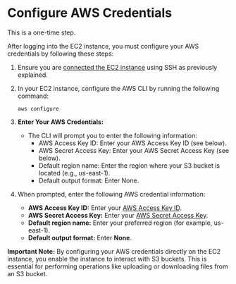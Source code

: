 # Configure AWS Credentials

This is a one-time step.

After logging into the EC2 instance, you must configure your AWS credentials by following these steps:

1. Ensure you are [connected the EC2 instance](/docs/analyzer-connect.md) using SSH as previously explained.

1. In your EC2 instance, configure the AWS CLI by running the following command:

     ```
     aws configure
     ```

2. **Enter Your AWS Credentials:**
   * The CLI will prompt you to enter the following information:
     - AWS Access Key ID: Enter your AWS Access Key ID (see below).
     - AWS Secret Access Key: Enter your AWS Secret Access Key (see below).
     - Default region name: Enter the region where your S3 bucket is located (e.g., us-east-1).
     - Default output format: Enter None.

1. When prompted, enter the following AWS credential information:
    - **AWS Access Key ID:** Enter your [AWS Access Key ID](analyzer-how-to-get-aws-keys.md).
    - **AWS Secret Access Key:** Enter your [AWS Secret Access Key](analyzer-how-to-get-aws-keys.md).
    - **Default region name:** Enter your preferred region (for example, us-east-1).
    - **Default output format:** Enter **None**.

**Important Note:**
By configuring your AWS credentials directly on the EC2 instance, you enable the instance to interact with S3 buckets. This is essential for performing operations like uploading or downloading files from an S3 bucket.